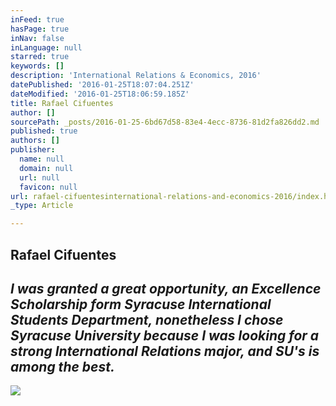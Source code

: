 ```yaml
---
inFeed: true
hasPage: true
inNav: false
inLanguage: null
starred: true
keywords: []
description: 'International Relations & Economics, 2016'
datePublished: '2016-01-25T18:07:04.251Z'
dateModified: '2016-01-25T18:06:59.185Z'
title: Rafael Cifuentes
author: []
sourcePath: _posts/2016-01-25-6bd67d58-83e4-4ecc-8736-81d2fa826dd2.md
published: true
authors: []
publisher:
  name: null
  domain: null
  url: null
  favicon: null
url: rafael-cifuentesinternational-relations-and-economics-2016/index.html
_type: Article

---
```

## Rafael Cifuentes

## _I was granted a great opportunity, an Excellence Scholarship form Syracuse International Students Department, nonetheless  I chose Syracuse University because I was looking for a strong International Relations major, and SU's is among the best._
![](https://the-grid-user-content.s3-us-west-2.amazonaws.com/88977e04-4b9d-43f0-a96c-336d35afc255.jpg)